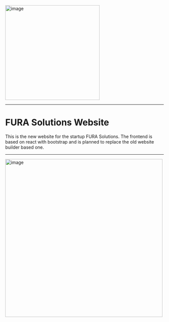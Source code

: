 <img src="https://github.com/user-attachments/assets/e33ad1a4-9138-4344-98a5-2b8c4c9fcd76" alt="image" height="300"/>

---

# FURA Solutions Website

This is the new website for the startup FURA Solutions. The frontend is based on react with bootstrap and is planned to replace the old website builder based one.

---
<img src="https://github.com/user-attachments/assets/9a7a1852-08ed-4df6-a9a0-640f8658a63b" alt="image" height="500"/>
